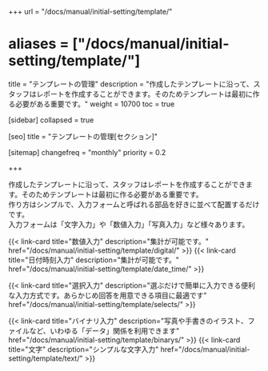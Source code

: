 +++
url = "/docs/manual/initial-setting/template/"
# aliases = ["/docs/manual/initial-setting/template/"]
title = "テンプレートの管理"
description = "作成したテンプレートに沿って、スタッフはレポートを作成することができます。そのためテンプレートは最初に作る必要がある重要です。"
weight = 10700
toc = true

[sidebar]
collapsed = true

[seo]
title = "テンプレートの管理[セクション]"

[sitemap]
  changefreq = "monthly"
  priority = 0.2

+++

作成したテンプレートに沿って、スタッフはレポートを作成することができます。そのためテンプレートは最初に作る必要がある重要です。  
作り方はシンプルで、入力フォームと呼ばれる部品を好きに並べて配置するだけです。  
入力フォームは「文字入力」や「数値入力」「写真入力」など様々あります。

{{< link-card title="数値入力" description="集計が可能です。" href="/docs/manual/initial-setting/template/digital/" >}}
{{< link-card title="日付時刻入力" description="集計が可能です。" href="/docs/manual/initial-setting/template/date_time/" >}}

{{< link-card title="選択入力" description="選ぶだけで簡単に入力できる便利な入力方式です。あらかじめ回答を用意できる項目に最適です" href="/docs/manual/initial-setting/template/selects/" >}}

{{< link-card title="バイナリ入力" description="写真や手書きのイラスト、ファイルなど、いわゆる「データ」関係を利用できます" href="/docs/manual/initial-setting/template/binarys/" >}}
{{< link-card title="文字" description="シンプルな文字入力" href="/docs/manual/initial-setting/template/text/" >}}
